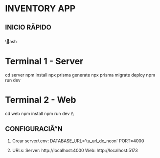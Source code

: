 ﻿# INVENTORY APP

## INICIO RÃPIDO

\\\ash
# Terminal 1 - Server
cd server
npm install
npx prisma generate
npx prisma migrate deploy
npm run dev

# Terminal 2 - Web  
cd web
npm install
npm run dev
\\\

## CONFIGURACIÃ“N

1. Crear server/.env:
DATABASE_URL='tu_url_de_neon'
PORT=4000

2. URLs:
Server: http://localhost:4000
Web: http://localhost:5173
